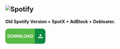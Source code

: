 ![Spotify](-)
-----------
**Old Spotify Version + SpotX + AdBlock + Debloater.**

[<img src="https://github.com/gzmatte/trash/blob/main/48wx.png">](https://github.com/gzmatte/spotify/releases/download/1/SPOTIFY-LRM.bat)
